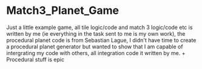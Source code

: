 # Match3_Planet_Game

Just a little example game, all tile logic/code and match 3 logic/code etc is written by me (ie everything in the task sent to me is my own work), the procedural planet code is from Sebastian Lague, I didn't have time to create a procedural planet generator but wanted to show that I am capable of intergrating my code with others, all integration code it written by me. + Procedural stuff is epic
